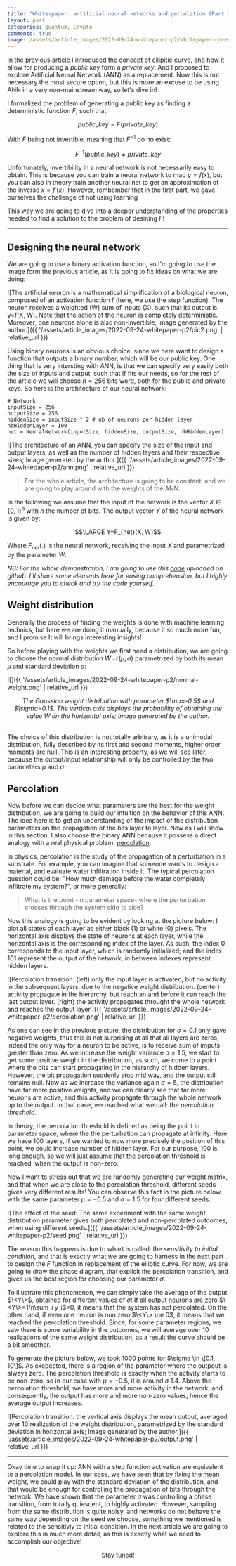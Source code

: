 ```yaml
---
title: "White-paper: artificial neural networks and percolation (Part 2)"
layout: post
categories: Quantum, Crypto
comments: true
image: /assets/article_images/2022-09-24-whitepaper-p2/whitepaper-cover.jpg
---
```


In the previous [article](https://manuneuro.github.io/EmmanuelCalvet//quantum,/crypto/2022/09/01/whitepaper-p1.html) I introduced the concept of ellipitic curve, and how it allow for producing a *public ke*y form a *private key*. And I proposed to explore Artificial Neural Network (ANN) as a replacement. Now this is not necessary the most secure option, but this is more an excuse to be using ANN in a very non-mainstream way, so let's dive in!

I formalized the problem of generating a public key as finding a deterministic function $F$, such that:

$$public\_key = F(private\_key)$$

With $F$ being not invertible, meaning that $F^{-1}$ do no exist:

$$F^{-1}(public\_key) \ne private\_key$$

Unfortunately, invertibility in a neural network is not necessarily easy to obtain. This is because you can train a neural network to map $y=f(x)$, but you can also in theory train another neural net to get an approximation of the inverse $x=f'(x)$. However, rembember that in the first part, we gave ourselves the challenge of not using learning

This way we are going to dive into a deeper understanding of the properties needed to find a solution to the problem of desining $F$!

***

## Designing the neural network

We are going to use a binary activation function, so I'm going to use the image form the previous article, as it is going to fix ideas on what we are doing:

![The artificial neuron is a mathematical simplification of a biological neuron, composed of an activation function f (here, we use the step function). The neuron receives a weighted (W) sum of inputs (X), such that its output is y=f(X, W). Note that the action of the neuron is completely deterministic. Moreover, one neurone alone is also non-invertible; Image generated by the author.]({{ '/assets/article_images/2022-09-24-whitepaper-p2/pic2.png' | relative_url }})

Using binary neurons is an obvious choice, since we here want to design a function that outputs a binary number, which will be our public key. One thing that is very intersting with ANN, is that we can specify very easily both the size of inputs and output, such that if fits our needs, so for the rest of the article we will choose $n=256$ bits word, both for the public and private keys. So here is the architecture of our neural network:

```
# Network    
inputSize = 256
outputSize = 256
hiddenSize = inputSize * 2 # nb of neurons per hidden layer
nbHiddenLayer = 100
net = NeuralNetwork(inputSize, hiddenSize, outputSize, nbHiddenLayer)
```
![The architecture of an ANN, you can specify the size of the input and output layers, as well as the number of hidden layers and their respective sizes; Image generated by the author.]({{ '/assets/article_images/2022-09-24-whitepaper-p2/ann.png' | relative_url }})

> For the whole article, the architecture is going to be constant, and we are going to play around with the weights of the ANN.

In the following we assume that the input of the network is the vector $X\in \{0, 1\}^n$ with $n$ the number of bits. The output vector $Y$ of the neural network is given by:

$$\LARGE Y=F_{net}(X, W)$$

Where $F_{net}(.)$ is the neural network, receiving the input $X$ and parametrized by the parameter $W$. 

*NB: For the whole demonstration, I am going to use this [code]() uploaded on github. I'll share some elements here for easing comprehension, but I highly encourage you to check and try the code yourself.*

## Weight distribution

Generally the process of finding the weights is done with machine learning technics, but here we are doing it manually, because it so much more fun, and I promise It will brings interesting insights!

So before playing with the weights we first need a distribution, we are going to choose the normal distribution $W~\mathcal{N}(\mu, \sigma)$ parametrized by both its mean $\mu$ and standard deviation $\sigma$:

![]({{ '/assets/article_images/2022-09-24-whitepaper-p2/normal-weight.png' | relative_url }})
<center><i>The Gaussian weight distribution with parameter $\mu=-0.5$ and $\sigma=0.1$. The vertical axis displays the probability of obtaining the value W on the horizontal axis; Image generated by the author.</i></center>

<br>

The choice of this distribution is not totally arbitrary, as it is a unimodal distribution, fully described by its first and second moments, higher order moments are null. This is an interesting property, as we will see later, because the output/input relationship will only be controlled by the two parameters $\mu$ and $\sigma$.

## Percolation

Now before we can decide what parameters are the best for the weight distribution, we are going to build our intuition on the behavior of this ANN. The idea here is to get an understanding of the impact of the distribution parameters on the propagation of the bits layer to layer. Now as I will show in this section, I also choose the binary ANN because it possess a direct analogy with a real physical problem: [percolation](https://introcs.cs.princeton.edu/java/24percolation/).

In physics, percolation is the study of the propagation of a perturbation in a substrate. For example, you can imagine that someone wants to design a material, and evaluate water infiltration inside it. The typical percolation question could be: "How much damage before the water completely infiltrate my system?", or more generally:

> What is the point -in parameter space- where the perturbation crosses through the system side to side?

Now this analogy is going to be evident by looking at the picture below: I plot all states of each layer as either black (1) or white (0) pixels. The horizontal axis displays the state of neurons at each layer, while the horizontal axis is the corresponding index of the layer. As such, the index 0 corresponds to the input layer, which is randomly initialized; and the index 101 represent the output of the network; in between indexes represent hidden layers. 

![Percolation transition: (left) only the input layer is activated, but no activity in the subsequent layers, due to the negative weight distribution. (center) activity propagate in the hierarchy, but reach an and before it can reach the last output layer. (right) the activity propagates throught the whole network and reaches the output layer.]({{ '/assets/article_images/2022-09-24-whitepaper-p2/percolation.png' | relative_url }})

 
As one can see in the previous picture, the distribution for $\sigma=0.1$ only gave negative weights, thus this is not surprising at all that all layers are zeros, indeed the only way for a neuron to be active, is to receive sum of imputs greater than zero. As we increase the weight variance $\sigma=1.5$, we start to get some positive weight in the distribution, as such, we come to a point where the bits can start propagating in the hierarchy of hidden layers. However, the bit propagation suddenly stop mid way, and the output still remains null. Now as we increase the variance again $\sigma=5$, the distribution have far more positive weights, and we can clearly see that far more neurons are active, and this activity propagate through the whole network up to the output. In that case, we reached what we call: the *percolation threshold*. 

In theory, the percolation threshold is defined as being the point in parameter space, where the the perturbation can propagate at infinity. Here we have $100$ layers, If we wanted to now more precisely the position of this point, we could increase number of hidden layer. For our purpose, $100$ is long enough, so we will just assume that the percolation threshold is reached, when the output is non-zero.

Now I want to stress out that we are randomly generating our weight matrix, and that when we are close to the percolation threshold, different seeds gives very different results! You can observe this fact in the picture below, with the same parameter $\mu=-0.5$ and $\sigma=1.5$ for four different seeds. 

![The effect of the seed: The same experiment with the same weight distribution parameter gives both percolated and non-percolated outcomes, when using different seeds.]({{ '/assets/article_images/2022-09-24-whitepaper-p2/seed.png' | relative_url }})

The reason this happens is due to whart is called: the *sensitivity to initial condition*, and that is exactly what we are going to harness in the next part to design the $F$ function in replacement of the elliptic curve. For now, we are going to draw the phase diagram, that explicit the percolation transition, and gives us the best region for choosing our parameter $\sigma$. 

To illustrate this phenomenon, we can simply take the average of the output $\<Y\>$, obtained for different values of $\sigma$! If all output neurons are zero $\<Y\>=1/n\sum_i y_i$=0, it means that the system has not percolated. On the other hand, if even one neuron is non zero $\<Y\> \ne 0$, it means that we reached the percolation threshold. Since, for some parameter regions, we saw there is some variability in the outcomes, we will average over $10$ realizations of the same weight distribution; as a result the curve should be a bit smoother.

To generate the picture below, we took $1000$ points for $\sigma \in \[0.1, 10\]$. As excpected, there is a region of the parameter where the outpout is always zero. The percolation threshold is exactly when the activity starts to be non-zero, so in our case with $\mu=-0.5$, it is around $\sigma~1.4$. Above the percolation threshold, we have more and more activity in the network, and consequently, the output has more and more non-zero values, hence the average output increases. 

![Percolation transition: the vertical axis displays the mean output, averaged over 10 realization of the weight distribution, parametrized by the standard deviation in horizontal axis; Image generated by the author.]({{ '/assets/article_images/2022-09-24-whitepaper-p2/output.png' | relative_url }})


***

Okay time to wrap it up: ANN with a step function activation are equivalent to a percolation model. In our case, we have seen that by fixing the mean weight, we could play with the standard deviation of the distribution, and that would be enough for controlling the propagation of bits through the network. We have shown that the parameter $\sigma$ was controlling a phase transition, from totally quiescent, to highly activated. However, sampling from the same distribution is quite noisy, and networks do not behave the same way depending on the seed we choose, something we mentioned is related to the sensitiviy to initial condition. In the next article we are going to explore this in much more detail, as this is exactly what we need to accomplish our objective! 

<center> Stay tuned! </center>


